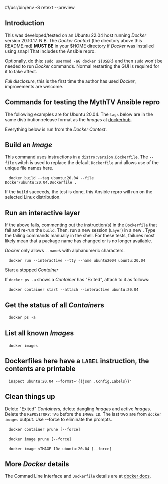 #!/usr/bin/env -S retext --preview

[//]: # (Install retext from your distribution then ./README.md will look prettier.)

## Introduction

This was developed/tested on an Ubuntu 22.04 host running *Docker* version
20.10.17.  N.B. The *Docker Context* (the directory above this README.md)
**MUST BE** in your $HOME directory if *Docker* was installed using snap!
That includes the Ansible repro.

Optionally, do this: ```sudo usermod -aG docker ${USER}``` and then ```sudo```
won't be needed to run *Docker* commands. Normal restarting the GUI is required
for it to take affect.

*Full disclosure*, this is the first time the author has used *Docker*,
improvements are welcome.

## Commands for testing the MythTV Ansible repro

The following examples are for Ubuntu 20.04. The ```tags``` below
are in the same distribution:release format as the *Image*s at
[dockerhub](https://hub.docker.com).

Everything below is run from the *Docker Context*.

## Build an *Image*

This command uses instructions in a ```distro:version.Dockerfile```. The
```--file``` switch is used to replace the default ```Dockerfile``` and
allows use of the unique file names here.

&nbsp;&nbsp;&nbsp;```docker build --tag ubuntu:20.04 --file Docker/ubuntu:20.04.Dockerfile .```

If the ```build``` succeeds, the test is done, this Ansible repro will run on
the selected Linux distribution.

## Run an interactive layer

If the above fails, commenting out the instruction(s) in the ```Dockerfile```
that fail and re-run the ```build```. Then, run a new session (```Layer```)
in a new . Type the failing commands manually in the shell. For these tests,
failures most likely mean that a package name has changed or is no longer
available.

*Docker* only allows ```--name```s with alphanumeric characters.

&nbsp;&nbsp;&nbsp;```docker run --interactive --tty --name ubuntu2004 ubuntu:20.04```

Start a stopped *Container*

If ```docker ps -a``` shows a *Container* has "Exited", attach to it
as follows:

&nbsp;&nbsp;&nbsp;```docker container start --attach --interactive ubuntu:20.04```

## Get the status of all *Container*s

&nbsp;&nbsp;&nbsp;```docker ps -a```

## List all known *Image*s

&nbsp;&nbsp;&nbsp;```docker images```

## Dockerfiles here have a ```LABEL``` instruction, the contents are printable

&nbsp;&nbsp;&nbsp;```inspect ubuntu:20.04 --format='{{json .Config.Labels}}'```

## Clean things up

Delete "Exited" *Container*s, delete dangling *Image*s and active *Image*s.
Delete the ```REPOSITORY:TAG``` before the ```IMAGE ID```. The last two are from
```docker images``` output. Use --force to eliminate the prompts.

&nbsp;&nbsp;&nbsp;```docker container prune [--force]```

&nbsp;&nbsp;&nbsp;```docker image prune [--force]```

&nbsp;&nbsp;&nbsp;```docker image <IMAGE ID> ubuntu:20.04 [--force]```

## More *Docker* details

The Commad Line Interface and ```Dockerfile``` details are at
[docker docs](https://docs.docker.com/reference).

